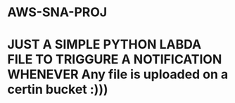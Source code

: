 # AWS-SNA-PROJ
# JUST A SIMPLE PYTHON LABDA FILE TO TRIGGURE A NOTIFICATION WHENEVER Any file is uploaded on a certin bucket :)))
 
